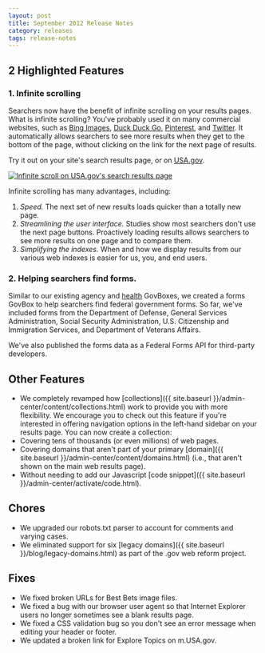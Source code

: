 ```yaml
---
layout: post
title: September 2012 Release Notes
category: releases
tags: release-notes
---
```


## 2 Highlighted Features

### 1. Infinite scrolling

Searchers now have the benefit of infinite scrolling on your results pages. What is infinite scrolling? You've probably used it on many commercial websites, such as [Bing Images](https://www.bing.com/images/search?q=yosemite), [Duck Duck Go](https://duckduckgo.com/?q=yosemite), [Pinterest](https://pinterest.com/search/boards/?q=yosemite), and [Twitter](https://twitter.com/i/#!/search/yosemite). It automatically allows searchers to see more results when they get to the bottom of the page, without clicking on the link for the next page of results.

Try it out on your site's search results page, or on [USA.gov](https://search.usa.gov/search?affiliate=usagov&amp;query=yosemite).

[![Infinite scroll on USA.gov's search results page](https://d3qcdigd1fhos0.cloudfront.net/blog/img/tumblr_mb2awk8xwU1qid15q.png)](https://search.usa.gov/search?affiliate=usagov&amp;query=yosemite)

Infinite scrolling has many advantages, including:

1. *Speed.* The next set of new results loads quicker than a totally new page.
1. *Streamlining the user interface.* Studies show most searchers don't use the next page buttons. Proactively loading results allows searchers to see more results on one page and to compare them.
1. *Simplifying the indexes.* When and how we display results from our various web indexes is easier for us, you, and end users. 

### 2. Helping searchers find forms.

Similar to our existing agency and [health](https://search.usa.gov/search?affiliate=usagov&amp;query=diabetes) GovBoxes, we created a forms GovBox to help searchers find federal government forms. So far, we've included forms from the Department of Defense, General Services Administration, Social Security Administration, U.S. Citizenship and Immigration Services, and Department of Veterans Affairs.

We've also published the forms data as a Federal Forms API for third-party developers.

## Other Features

* We completely revamped how [collections]({{ site.baseurl }}/admin-center/content/collections.html) work to provide you with more flexibility. We encourage you to check out this feature if you're interested in offering  navigation options in the left-hand sidebar on your results page. You can now create a collection:
* Covering tens of thousands (or even millions) of web pages.
* Covering domains that aren't part of your primary [domain]({{ site.baseurl }}/admin-center/content/domains.html) (i.e., that aren't shown on the main web results page). 
* Without needing to add our Javascript [code snippet]({{ site.baseurl }}/admin-center/activate/code.html).

## Chores

* We upgraded our robots.txt parser to account for comments and varying cases.
* We eliminated support for six [legacy domains]({{ site.baseurl }}/blog/legacy-domains.html) as part of the .gov web reform project.

## Fixes

* We fixed broken URLs for Best Bets image files.
* We fixed a bug with our browser user agent so that Internet Explorer users no longer sometimes see a blank results page.
* We fixed a CSS validation bug so you don't see an error message when editing your header or footer.
* We updated a broken link for Explore Topics on m.USA.gov.